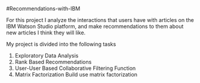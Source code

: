 #Recommendations-with-IBM

For this project I analyze the interactions that users have with articles on the IBM Watson Studio platform, and make recommendations to them about new articles I think they will like.

My project is divided into the following tasks

1. Exploratory Data Analysis
2. Rank Based Recommendations
3. User-User Based Collaborative Filtering Function
4. Matrix Factorization Build use matrix factorization 

